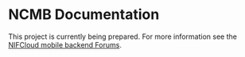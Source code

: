 # NCMB Documentation
This project is currently being prepared. For more information see the [NIFCloud mobile backend Forums](https://stackoverflow.com/questions/tagged/ncmb).
